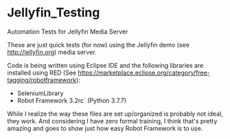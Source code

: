 # Jellyfin_Testing
Automation Tests for Jellyfin Media Server


These are just quick tests (for now) using the Jellyfin demo (see http://jellyfin.org) media server. 

Code is being written using Eclipse IDE and the following libraries are installed using RED (See https://marketplace.eclipse.org/category/free-tagging/robotframework): 
- SeleniumLibrary
- Robot Framework 3.2rc` (Python 3.7.7) 


While I realize the way these files are set up/organized is probably not ideal, they work. And considering I have zero formal training, I think that's pretty amazing and goes to show just how easy Robot Framework is to use.
